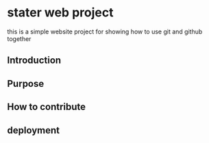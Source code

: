 # stater web project
 this is a simple website project for showing how to use git and github together
## Introduction
## Purpose
## How to contribute
## deployment
